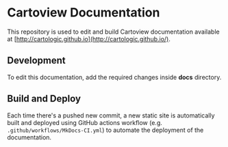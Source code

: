 # Cartoview Documentation

This repository is used to edit and build Cartoview documentation available at [http://cartologic.github.io](http://cartologic.github.io/).

## Development

To edit this documentation, add the required changes inside **docs** directory.

## Build and Deploy

Each time there's a pushed new commit, a new static site is automatically built and deployed using GitHub actions workflow (e.g. `.github/workflows/MkDocs-CI.yml`) to automate the deployment of the documentation.
